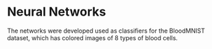 # Neural Networks

The networks were developed used as classifiers for the BloodMNIST dataset, which has colored images of 8 types of blood cells.